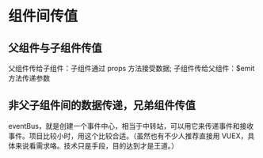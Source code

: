 # 组件间传值

## 父组件与子组件传值

父组件传给子组件：子组件通过 props 方法接受数据;
子组件传给父组件：\$emit 方法传递参数

## 非父子组件间的数据传递，兄弟组件传值

eventBus，就是创建一个事件中心，相当于中转站，可以用它来传递事件和接收事件。项目比较小时，用这个比较合适。（虽然也有不少人推荐直接用 VUEX，具体来说看需求咯。技术只是手段，目的达到才是王道。）
